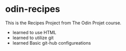 # odin-recipes
This is the Recipes Project from The Odin Projet course.
- learned to use HTML
- learned to utilize git
- learned Basic git-hub configureations
